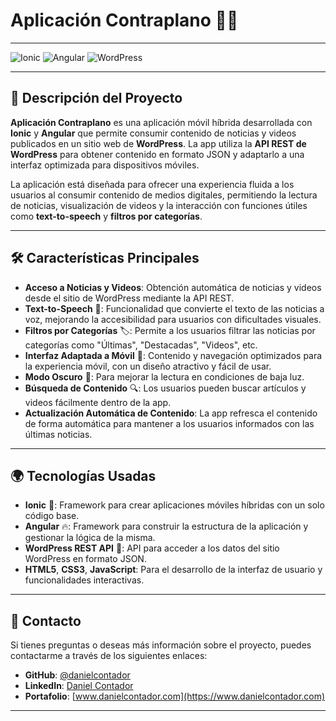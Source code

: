 # **Aplicación Contraplano** 📰📱

---

![Ionic](https://img.shields.io/badge/Ionic-%2331596B.svg?style=for-the-badge&logo=ionic&logoColor=white)
![Angular](https://img.shields.io/badge/Angular-%23DD0031.svg?style=for-the-badge&logo=angular&logoColor=white)
![WordPress](https://img.shields.io/badge/WordPress-%231C1C1C.svg?style=for-the-badge&logo=wordpress&logoColor=white)

---

## 🚀 **Descripción del Proyecto**  
**Aplicación Contraplano** es una aplicación móvil híbrida desarrollada con **Ionic** y **Angular** que permite consumir contenido de noticias y videos publicados en un sitio web de **WordPress**. La app utiliza la **API REST de WordPress** para obtener contenido en formato JSON y adaptarlo a una interfaz optimizada para dispositivos móviles.

La aplicación está diseñada para ofrecer una experiencia fluida a los usuarios al consumir contenido de medios digitales, permitiendo la lectura de noticias, visualización de videos y la interacción con funciones útiles como **text-to-speech** y **filtros por categorías**.

---

## 🛠 **Características Principales**  

- **Acceso a Noticias y Videos**: Obtención automática de noticias y videos desde el sitio de WordPress mediante la API REST.
- **Text-to-Speech** 🎤: Funcionalidad que convierte el texto de las noticias a voz, mejorando la accesibilidad para usuarios con dificultades visuales.
- **Filtros por Categorías** 🏷️: Permite a los usuarios filtrar las noticias por categorías como "Últimas", "Destacadas", "Videos", etc.
- **Interfaz Adaptada a Móvil** 📱: Contenido y navegación optimizados para la experiencia móvil, con un diseño atractivo y fácil de usar.
- **Modo Oscuro** 🌙: Para mejorar la lectura en condiciones de baja luz.
- **Búsqueda de Contenido** 🔍: Los usuarios pueden buscar artículos y videos fácilmente dentro de la app.
- **Actualización Automática de Contenido**: La app refresca el contenido de forma automática para mantener a los usuarios informados con las últimas noticias.

---

## 🌍 **Tecnologías Usadas**  

- **Ionic** 📱: Framework para crear aplicaciones móviles híbridas con un solo código base.
- **Angular** 🔥: Framework para construir la estructura de la aplicación y gestionar la lógica de la misma.
- **WordPress REST API** 🔗: API para acceder a los datos del sitio WordPress en formato JSON.
- **HTML5**, **CSS3**, **JavaScript**: Para el desarrollo de la interfaz de usuario y funcionalidades interactivas.

---

## 💬 **Contacto**

Si tienes preguntas o deseas más información sobre el proyecto, puedes contactarme a través de los siguientes enlaces:

- **GitHub**: [@danielcontador](https://github.com/danielcontador)
- **LinkedIn**: [Daniel Contador](https://www.linkedin.com/in/daniel-contador-742147222/)
- **Portafolio**: [www.danielcontador.com](https://www.danielcontador.com)

---
